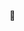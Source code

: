 <!-- <img src="https://raw.githubusercontent.com/MartinHeinz/MartinHeinz/master/wave.gif" height="10%"> HELLO WORLD!! -->

<span class="wave">👋</span>
<!--  **aditi1122000/aditi1122000** is a ✨ _special_ ✨ repository because its `README.md` (this file) appears on your GitHub profile. -->



<!-- - 🔭 I’m currently working on ...
- 🌱 I’m currently learning ...
- 👯 I’m looking to collaborate on ...
- 🤔 I’m looking for help with ...
- 💬 Ask me about ...
- 📫 How to reach me: ...
- 😄 Pronouns: ...
- ⚡ Fun fact: ... -->

